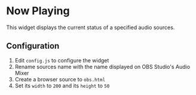 # Now Playing

This widget displays the current status of a specified audio sources.

## Configuration

1. Edit ```config.js``` to configure the widget
1. Rename sources name with the name displayed on OBS Studio's Audio Mixer
1. Create a browser source to `obs.html` 
1. Set its `width` to `200` and its `height` to `50`
